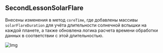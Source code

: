 ## SecondLessonSolarFlare

Внесены изменения в метод `coreTime`, где добавлены массивы `solarFlareDuration` для учёта
длительности солнечной вспышки на каждой планете, а также обновлена логика расчета времени обработки данных в
соответствии с этой длительностью.

![Img](https://sun9-57.userapi.com/impg/NSkYbIfTazVTNNOqtqpuHcgvMgmeW14bQCI1Rg/PpmXkVEkCqA.jpg?size=359x206&quality=96&sign=e3facf2e3400945f32007825fb2cad46&type=album)
